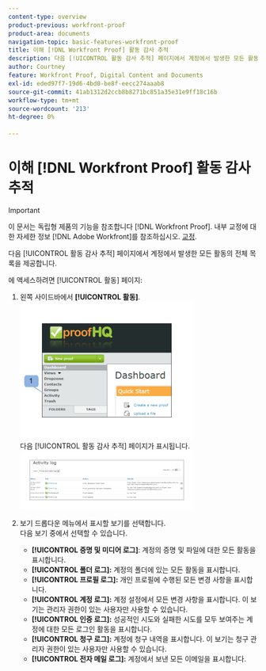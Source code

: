 ```yaml
---
content-type: overview
product-previous: workfront-proof
product-area: documents
navigation-topic: basic-features-workfront-proof
title: 이해 [!DNL Workfront Proof] 활동 감사 추적
description: 다음 [!UICONTROL 활동 감사 추적] 페이지에서 계정에서 발생한 모든 활동의 전체 목록을 제공합니다.
author: Courtney
feature: Workfront Proof, Digital Content and Documents
exl-id: eded97f7-19d6-4bd0-be8f-eecc274aaab8
source-git-commit: 41ab1312d2ccb8b8271bc851a35e31e9ff18c16b
workflow-type: tm+mt
source-wordcount: '213'
ht-degree: 0%

---
```


# 이해 [!DNL Workfront Proof] 활동 감사 추적

>[!IMPORTANT]
>
>이 문서는 독립형 제품의 기능을 참조합니다 [!DNL Workfront Proof]. 내부 교정에 대한 자세한 정보 [!DNL Adobe Workfront]를 참조하십시오. [교정](../../../review-and-approve-work/proofing/proofing.md).

다음 [!UICONTROL 활동 감사 추적] 페이지에서 계정에서 발생한 모든 활동의 전체 목록을 제공합니다.

에 액세스하려면 [!UICONTROL 활동] 페이지:

1. 왼쪽 사이드바에서 **[!UICONTROL 활동]**.\
   ![Activity.png](assets/activity-350x278.png)\
   다음 [!UICONTROL 활동 감사 추적] 페이지가 표시됩니다.\
   ![Proof_and_media.png](assets/proof-and-media-350x119.png)

1. 보기 드롭다운 메뉴에서 표시할 보기를 선택합니다.\
   다음 보기 중에서 선택할 수 있습니다.

   * **[!UICONTROL 증명 및 미디어 로그]**: 계정의 증명 및 파일에 대한 모든 활동을 표시합니다.
   * **[!UICONTROL 폴더 로그]:** 계정의 폴더에 있는 모든 활동을 표시합니다.
   * **[!UICONTROL 프로필 로그]:** 개인 프로필에 수행된 모든 변경 사항을 표시합니다.
   * **[!UICONTROL 계정 로그]:** 계정 설정에서 모든 변경 사항을 표시합니다. 이 보기는 관리자 권한이 있는 사용자만 사용할 수 있습니다.
   * **[!UICONTROL 인증 로그]:** 성공적인 시도와 실패한 시도를 모두 보여주는 계정에 대한 모든 로그인 활동을 표시합니다.
   * **[!UICONTROL 청구 로그]:** 계정에 청구 내역을 표시합니다. 이 보기는 청구 관리자 권한이 있는 사용자만 사용할 수 있습니다.
   * **[!UICONTROL 전자 메일 로그]:** 계정에서 보낸 모든 이메일을 표시합니다.
